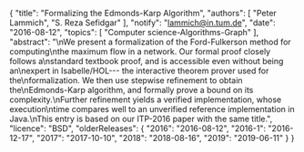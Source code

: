 {
    "title": "Formalizing the Edmonds-Karp Algorithm",
    "authors": [
        "Peter Lammich",
        "S. Reza Sefidgar"
    ],
    "notify": "lammich@in.tum.de",
    "date": "2016-08-12",
    "topics": [
        "Computer science-Algorithms-Graph"
    ],
    "abstract": "\nWe present a formalization of the Ford-Fulkerson method for computing\nthe maximum flow in a network. Our formal proof closely follows a\nstandard textbook proof, and is accessible even without being an\nexpert in Isabelle/HOL--- the interactive theorem prover used for the\nformalization. We then use stepwise refinement to obtain the\nEdmonds-Karp algorithm, and formally prove a bound on its complexity.\nFurther refinement yields a verified implementation, whose execution\ntime compares well to an unverified reference implementation in Java.\nThis entry is based on our ITP-2016 paper with the same title.",
    "licence": "BSD",
    "olderReleases": {
        "2016": "2016-08-12",
        "2016-1": "2016-12-17",
        "2017": "2017-10-10",
        "2018": "2018-08-16",
        "2019": "2019-06-11"
    }
}